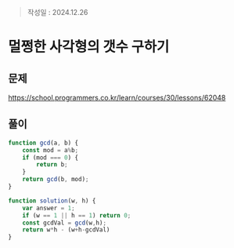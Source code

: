 >작성일 : 2024.12.26
# 멀쩡한 사각형의 갯수 구하기

## 문제
https://school.programmers.co.kr/learn/courses/30/lessons/62048

## 풀이
```js
function gcd(a, b) {
    const mod = a%b;
    if (mod === 0) {
        return b;
    }
    return gcd(b, mod);
}

function solution(w, h) {
    var answer = 1;
    if (w == 1 || h == 1) return 0;
    const gcdVal = gcd(w,h);
    return w*h - (w+h-gcdVal)
}
```

